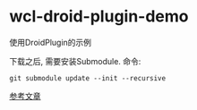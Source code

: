 # wcl-droid-plugin-demo
使用DroidPlugin的示例

下载之后, 需要安装Submodule.
命令: 
```
git submodule update --init --recursive
```

[参考文章](http://www.jianshu.com/p/f1217cce93ef)
